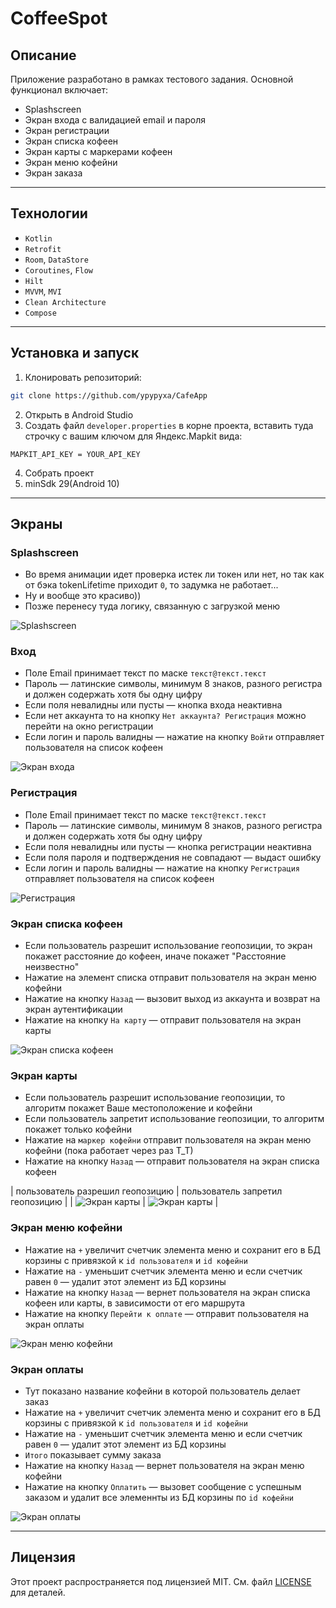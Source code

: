 # CoffeeSpot

## Описание

Приложение разработано в рамках тестового задания. Основной функционал включает:
- Splashscreen
- Экран входа с валидацией email и пароля
- Экран регистрации
- Экран списка кофеен
- Экран карты с маркерами кофеен
- Экран меню кофейни
- Экран заказа

---

## Технологии

- `Kotlin`
- `Retrofit`
- `Room`, `DataStore`
- `Coroutines`, `Flow`
- `Hilt`
- `MVVM`, `MVI`
- `Clean Architecture`
- `Compose`

---

## Установка и запуск
1. Клонировать репозиторий:
```bash
git clone https://github.com/ypypyxa/CafeApp
```
2. Открыть в Android Studio
3. Создать файл `developer.properties` в корне проекта, вставить туда строчку с вашим ключом для Яндекс.Mapkit вида:
```
MAPKIT_API_KEY = YOUR_API_KEY
```
4. Cобрать проект
5. minSdk 29(Android 10)

---

## Экраны

### Splashscreen
- Во время анимации идет проверка истек ли токен или нет, но так как от бэка tokenLifetime приходит `0`, то задумка не работает...
- Ну и вообще это красиво))
- Позже перенесу туда логику, связанную с загрузкой меню

![Splashscreen](https://iili.io/FigK4UB.md.png)

### Вход
- Поле Email принимает текст по маске `текст@текст.текст`
- Пароль — латинские символы, минимум 8 знаков, разного регистра и должен содержать хотя бы одну цифру
- Если поля невалидны или пусты — кнопка входа неактивна
- Если нет аккаунта то на кнопку `Нет аккаунта? Регистрация` можно перейти на окно регистрации 
- Если логин и пароль валидны — нажатие на кнопку `Войти` отправляет пользователя на список кофеен

![Экран входа](https://iili.io/FiUMGZg.md.png)

### Регистрация
- Поле Email принимает текст по маске `текст@текст.текст`
- Пароль — латинские символы, минимум 8 знаков, разного регистра и должен содержать хотя бы одну цифру
- Если поля невалидны или пусты — кнопка регистрации неактивна
- Если поля пароля и подтверждения не совпадают — выдаст ошибку
- Если логин и пароль валидны — нажатие на кнопку `Регистрация` отправляет пользователя на список кофеен

![Регистрация](https://iili.io/FiUMlyP.md.png)

### Экран списка кофеен
- Если пользователь разрешит использование геопозиции, то экран покажет расстояние до кофеен, иначе покажет "Расстояние неизвестно" 
- Нажатие на элемент списка отправит пользователя на экран меню кофейни
- Нажатие на кнопку `Назад` — вызовит выход из аккаунта и возврат на экран аутентификации
- Нажатие на кнопку `На карту` — отправит пользователя на экран карты

![Экран списка кофеен](https://iili.io/FiUMUns.md.png)

### Экран карты
- Если пользователь разрешит использование геопозиции, то алгоритм покажет Ваше местоположение и кофейни
- Если пользователь запретит использование геопозиции, то алгоритм покажет только кофейни
- Нажатие на `маркер кофейни` отправит пользователя на экран меню кофейни (пока работает через раз Т_Т)
- Нажатие на кнопку `Назад` — отправит пользователя на экран списка кофеен

| пользователь разрешил геопозицию | пользователь запретил геопозицию |
| ![Экран карты](https://iili.io/FiUM8tn.md.png) | ![Экран карты](https://iili.io/FiUMPcl.md.png) |

### Экран меню кофейни
- Нажатие на `+` увеличит счетчик элемента меню и сохранит его в БД корзины с привязкой к `id пользователя` и `id кофейни`
- Нажатие на `-` уменьшит счетчик элемента меню и если счетчик равен `0` — удалит этот элемент из БД корзины
- Нажатие на кнопку `Назад` — вернет пользователя на экран списка кофеен или карты, в зависимости от его маршрута
- Нажатие на кнопку `Перейти к оплате` — отправит пользователя на экран оплаты

![Экран меню кофейни](https://iili.io/FiUMiS2.md.png)

### Экран оплаты
- Тут показано название кофейни в которой пользователь делает заказ
- Нажатие на `+` увеличит счетчик элемента меню и сохранит его в БД корзины с привязкой к `id пользователя` и `id кофейни`
- Нажатие на `-` уменьшит счетчик элемента меню и если счетчик равен `0` — удалит этот элемент из БД корзины
- `Итого` показывает сумму заказа
- Нажатие на кнопку `Назад` — вернет пользователя на экран меню кофейни
- Нажатие на кнопку `Оплатить` — вызовет сообщение с успешным заказом и удалит все элеменнты из БД корзины по `id кофейни`

![Экран оплаты](https://iili.io/FiUMQA7.md.png)

---

## Лицензия
Этот проект распространяется под лицензией MIT. См. файл [LICENSE](LICENSE) для деталей.
